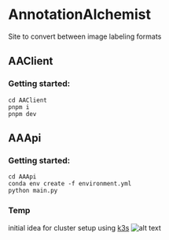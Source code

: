 # AnnotationAlchemist
Site to convert between image labeling formats

## AAClient

### Getting started:
~~~
cd AAClient
pnpm i
pnpm dev
~~~

## AAApi

### Getting started:
~~~
cd AAApi
conda env create -f environment.yml
python main.py
~~~

### Temp
initial idea for cluster setup using [k3s](https://docs.k3s.io/)
![alt text](<Screenshot 2024-09-16 at 21.31.18.png>)
